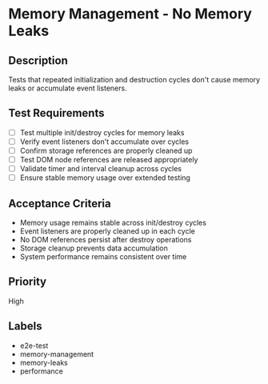 # Memory Management - No Memory Leaks

## Description
Tests that repeated initialization and destruction cycles don't cause memory leaks or accumulate event listeners.

## Test Requirements
- [ ] Test multiple init/destroy cycles for memory leaks
- [ ] Verify event listeners don't accumulate over cycles
- [ ] Confirm storage references are properly cleaned up
- [ ] Test DOM node references are released appropriately
- [ ] Validate timer and interval cleanup across cycles
- [ ] Ensure stable memory usage over extended testing

## Acceptance Criteria
- Memory usage remains stable across init/destroy cycles
- Event listeners are properly cleaned up in each cycle
- No DOM references persist after destroy operations
- Storage cleanup prevents data accumulation
- System performance remains consistent over time

## Priority
High

## Labels
- e2e-test
- memory-management
- memory-leaks
- performance